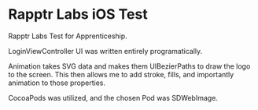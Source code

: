 # Rapptr Labs iOS Test

Rapptr Labs Test for Apprenticeship.  

LoginViewController UI was written entirely programatically.  

Animation takes SVG data and makes them UIBezierPaths to draw the logo to the screen.  This then allows me to add stroke, fills, and importantly animation to those properties.

CocoaPods was utilized, and the chosen Pod was SDWebImage.
